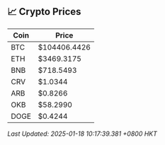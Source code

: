 ## 📈 Crypto Prices

| Coin | Price |
| ---- | ----- |
| BTC | $104406.4426 |
| ETH | $3469.3175 |
| BNB | $718.5493 |
| CRV | $1.0344 |
| ARB | $0.8266 |
| OKB | $58.2990 |
| DOGE | $0.4244 |

_Last Updated: 2025-01-18 10:17:39.381 +0800 HKT_